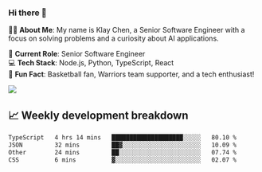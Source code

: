 ### Hi there 👋

👨‍💻 **About Me**: My name is Klay Chen, a Senior Software Engineer with a focus on solving problems and a curiosity about AI applications.

💼 **Current Role**: Senior Software Engineer  
💻 **Tech Stack**: Node.js, Python, TypeScript, React  
🏀 **Fun Fact**: Basketball fan, Warriors team supporter, and a tech enthusiast!

<img align="center" src="https://github-readme-stats.vercel.app/api?username=nameczz&show_icons=true&hide_title=true&theme=dracula" />

## 📈 Weekly development breakdown

<!--START_SECTION:waka-->

```txt
TypeScript   4 hrs 14 mins   ████████████████████░░░░░   80.10 %
JSON         32 mins         ██▓░░░░░░░░░░░░░░░░░░░░░░   10.09 %
Other        24 mins         ██░░░░░░░░░░░░░░░░░░░░░░░   07.74 %
CSS          6 mins          ▓░░░░░░░░░░░░░░░░░░░░░░░░   02.07 %
```

<!--END_SECTION:waka-->
